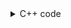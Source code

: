 <details><summary>C++ code</summary>

Runtime `83 ms` Beats `31.1%`.<br>
Memory `10.4 MB` Beats `60.44%`.

![](../../../../assets/20221230184547.png)

</details>
